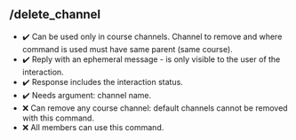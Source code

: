 ## /delete_channel

- :heavy_check_mark: Can be used only in course channels. Channel to remove and where command is used must have same parent (same course).
- :heavy_check_mark: Reply with an ephemeral message - is only visible to the user of the interaction.
- :heavy_check_mark: Response includes the interaction status.
- :heavy_check_mark: Needs argument: channel name.
- :x: Can remove any course channel: default channels cannot be removed with this command.
- :x: All members can use this command.
